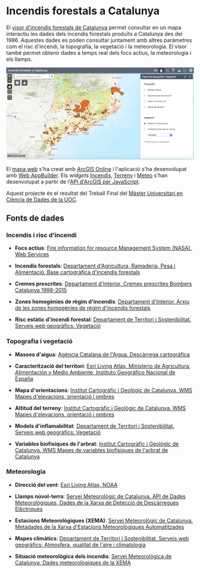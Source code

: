# Incendis forestals a Catalunya



El [visor d'incendis forestals de Catalunya]((https://storage.googleapis.com/incendis/index.html)) permet consultar en un mapa interactiu les dades dels incendis forestals produïts a Catalunya des del 1986. Aquestes dades es poden consultar juntament amb altres paràmetres com el risc d'incendi, la topografia, la vegetació i la meteorologia.
El visor també permet obtenir dades a temps real dels focs actius, la meteorologia i els llamps.

[![Imatge del visor d'incendis forestals](./images/Visor.png)](https://storage.googleapis.com/incendis/index.html)

El [mapa web](https://www.arcgis.com/home/webmap/viewer.html?webmap=52430fa6fb14425cad22888102aaf712) s'ha creat amb [ArcGIS Online](https://www.arcgis.com/) i l'aplicació s'ha desenvolupat amb [Web AppBuilder](https://developers.arcgis.com/web-appbuilder/). Els *widgets* [Incendis](https://github.com/vboix2/Incendis-forestals/tree/master/widgets/Incendis), [Terreny](https://github.com/vboix2/Incendis-forestals/tree/master/widgets/Terreny) i [Meteo](https://github.com/vboix2/Incendis-forestals/tree/master/widgets/Meteo) s'han desenvolupat a partir de l'[API d'ArcGIS per JavaScript](https://developers.arcgis.com/javascript/3/).

Aquest projecte és el resultat del Treball Final del [Màster Universitari en Ciència de Dades de la UOC](https://estudis.uoc.edu/ca/masters-universitaris/data-science/presentacio).



## Fonts de dades

### Incendis i risc d'incendi

* **Focs actius**: [Fire information for resource Management System (NASA). Web Services](https://firms.modaps.eosdis.nasa.gov/web-services/)

* **Incendis forestals**: [Departament d'Agricultura, Ramaderia, Pesa i Alimentació. Base cartogràfica d'incendis forestals](http://agricultura.gencat.cat/ca/serveis/cartografia-sig/bases-cartografiques/boscos/incendis-forestals/incendis-forestals-format-shp/)

* **Cremes prescrites**: [Departament d'Interior. Cremes prescrites Bombers Catalunya 1998-2015](https://analisi.transparenciacatalunya.cat/Medi-Ambient/Cremes-Prescrites-Bombers-Catalunya-1998-2015/k2qh-v6rz)

* **Zones homogènies de règim d'incendis**: [Departament d'Interior. Arxiu de les zones homogènies de règim d'incendis forestals](https://interior.gencat.cat/ca/serveis/informacio-geografica/bases-cartografiques/zones-homogenies-de-regim-dincendis-forestals/)

* **Risc estàtic d'incendi forestal**: [Departament de Territori i Sostenibilitat. Serveis web geogràfics: Vegetació](http://territori.gencat.cat/ca/01_departament/12_cartografia_i_toponimia/serveis_web_geografics/#bloc17)


### Topografia i vegetació

* **Masses d'aigua**: [Agència Catalana de l'Aigua. Descàrrega cartogràfica](http://aca.gencat.cat/ca/laigua/consulta-de-dades/descarrega-cartografica/)

* **Caracterització del territori**: [Esri Living Atlas, Ministerio de Agricultura, Alimentación y Medio Ambiente, Instituto Geográfico Nacional de España](https://services1.arcgis.com/nCKYwcSONQTkPA4K/arcgis/rest/services/TeselaEspana_WFL1/FeatureServer/0)

* **Mapa d'orientacions**: [Institut Cartogràfic i Geològic de Catalunya. WMS Mapes d'elevacions, orientació i ombres](https://www.icgc.cat/Administracio-i-empresa/Serveis/Geoinformacio-en-linia-Geoserveis/WMS-i-WCS-Elevacions/WMS-Mapes-d-elevacions-orientacio-i-ombres)

* **Altitud del terreny**: [Institut Cartogràfic i Geològic de Catalunya. WMS Mapes d'elevacions, orientació i ombres](https://www.icgc.cat/Administracio-i-empresa/Serveis/Geoinformacio-en-linia-Geoserveis/WMS-i-WCS-Elevacions/WMS-Mapes-d-elevacions-orientacio-i-ombres)

* **Models d'inflamabilitat**: [Departament de Territori i Sostenibilitat. Serveis web geogràfics: Vegetació](http://territori.gencat.cat/ca/01_departament/12_cartografia_i_toponimia/serveis_web_geografics/#bloc17)

* **Variables biofísiques de l'arbrat**: [Institut Cartogràfic i Geològic de Catalunya. WMS Mapes de variables biofísiques de l'arbrat de Catalunya](https://www.icgc.cat/Administracio-i-empresa/Serveis/Geoinformacio-en-linia-Geoserveis/WMS-Vegetacio/WMS-Mapes-de-variables-biofisiques-de-l-arbrat-de-Catalunya)

### Meteorologia

* **Direcció del vent**: [Esri Living Atlas, NOAA](https://services9.arcgis.com/RHVPKKiFTONKtxq3/arcgis/rest/services/NOAA_METAR_current_wind_speed_direction_v1/FeatureServer)

* **Llamps núvol-terra**: [Servei Meteorològic de Catalunya. API de Dades Meteorològiques, Dades de la Xarxa de Detecció de Descàrregues Elèctriques](https://apidocs.meteocat.gencat.cat/)

* **Estacions Meteorològiques (XEMA)**: [Servei Meteorològic de Catalunya. Metadades de la Xarxa d'Estacions Meteorològiques Automatitzades](https://analisi.transparenciacatalunya.cat/Medi-Ambient/Metadades-estacions-meteorol-giques-autom-tiques/yqwd-vj5e/data)

* **Mapes climàtics**: [Departament de Territori i Sostenibilitat. Serveis web geogràfics: Atmosfera, qualitat de l'aire i climatologia](http://territori.gencat.cat/ca/01_departament/12_cartografia_i_toponimia/serveis_web_geografics/#bloc2)

* **Situació meteorològica dels incendis**: [Servei Meteorològica de Catalunya. Dades meteorològiques de la XEMA](https://analisi.transparenciacatalunya.cat/Medi-Ambient/Dades-meteorol-giques-de-la-XEMA/nzvn-apee/data)






